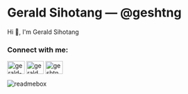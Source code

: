 # Gerald Sihotang &mdash; @geshtng

Hi 👋, I'm Gerald Sihotang


### Connect with me:
<p align="left">
<a href="https://linkedin.com/in/gerald-sihotang" target="blank"><img align="center" src="https://raw.githubusercontent.com/rahuldkjain/github-profile-readme-generator/master/src/images/icons/Social/linked-in-alt.svg" alt="gerald-sihotang" height="30" width="40" /></a>
<a href="https://fb.com/gerald.b.sihotang" target="blank"><img align="center" src="https://raw.githubusercontent.com/rahuldkjain/github-profile-readme-generator/master/src/images/icons/Social/facebook.svg" alt="gerald.b.sihotang" height="30" width="40" /></a>
<a href="https://instagram.com/geshtng" target="blank"><img align="center" src="https://raw.githubusercontent.com/rahuldkjain/github-profile-readme-generator/master/src/images/icons/Social/instagram.svg" alt="geshtng" height="30" width="40" /></a>
</p>

![readmebox](https://github.com/geshtng/geshtng/assets/29280690/4c4cc0fe-650f-40a6-86c9-180086c5906e)

